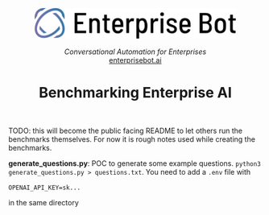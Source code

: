 <p align="center">
  <a href="https://enterprisebot.ai/">
    <img alt="Enterprise Bot" title="Enterprise Bot" src="./logo.svg" width="400" style="color: black">
  </a>
</p>


<p align="center">
  <i>Conversational Automation for Enterprises</i><br/> 
  <a href="https://enterprisebot.ai">enterprisebot.ai</a>
</p>

<h1 align="center">
Benchmarking Enterprise AI
</h1>

<br/>

TODO: this will become the public facing README to let others run the benchmarks themselves. For now it is rough notes used while creating the benchmarks.

**generate_questions.py**: POC to generate some example questions. `python3 generate_questions.py > questions.txt`. You need to add a `.env` file with 

```
OPENAI_API_KEY=sk...
```

in the same directory
